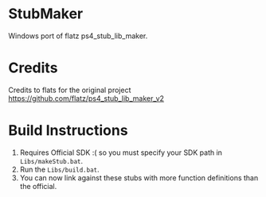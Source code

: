 # StubMaker
Windows port of flatz ps4_stub_lib_maker.

# Credits
Credits to flats for the original project https://github.com/flatz/ps4_stub_lib_maker_v2 

# Build Instructions

1. Requires Official SDK :( so you must specify your SDK path in ``Libs/makeStub.bat``.
2. Run the ``Libs/build.bat``.
3. You can now link against these stubs with more function definitions than the official.
